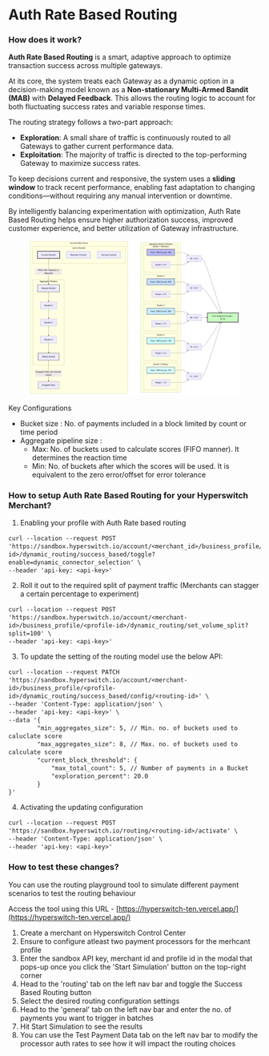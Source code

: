 # Auth Rate Based Routing

### How does it work?

**Auth Rate Based Routing** is a smart, adaptive approach to optimize transaction success across multiple gateways.&#x20;

At its core, the system treats each Gateway as a dynamic option in a decision-making model known as a **Non-stationary Multi-Armed Bandit (MAB)** with **Delayed Feedback**. This allows the routing logic to account for both fluctuating success rates and variable response times.

The routing strategy follows a two-part approach:

* **Exploration**: A small share of traffic is continuously routed to all Gateways to gather current performance data.
* **Exploitation**: The majority of traffic is directed to the top-performing Gateway to maximize success rates.

To keep decisions current and responsive, the system uses a **sliding window** to track recent performance, enabling fast adaptation to changing conditions—without requiring any manual intervention or downtime.

By intelligently balancing experimentation with optimization, Auth Rate Based Routing helps ensure higher authorization success, improved customer experience, and better utilization of Gateway infrastructure.

<figure><img src="../../../.gitbook/assets/image (160).png" alt=""><figcaption></figcaption></figure>

Key Configurations

* Bucket size : No. of payments included in a block limited by count or time period
* Aggregate pipeline size :&#x20;
  * Max: No. of buckets used to calculate scores (FIFO manner). It determines the reaction time&#x20;
  * Min: No. of buckets after which the scores will be used. It is equivalent to the zero error/offset for error tolerance

### How to setup Auth Rate Based Routing for your Hyperswitch Merchant?

1. Enabling your profile with Auth Rate based routing

```
curl --location --request POST 'https://sandbox.hyperswitch.io/account/<merchant_id>/business_profile/<profile-id>/dynamic_routing/success_based/toggle?enable=dynamic_connector_selection' \
--header 'api-key: <api-key>'
```

2. Roll it out to the required split of payment traffic (Merchants can stagger a certain percentage to experiment)

```
curl --location --request POST 'https://sandbox.hyperswitch.io/account/<merchant-id>/business_profile/<profile-id>/dynamic_routing/set_volume_split?split=100' \
--header 'api-key: <api-key>'
```

3. To update the setting of the routing model use the below API:

```
curl --location --request PATCH 'https://sandbox.hyperswitch.io/account/<merchant-id>/business_profile/<profile-id>/dynamic_routing/success_based/config/<routing-id>' \
--header 'Content-Type: application/json' \
--header 'api-key: <api-key>' \
--data '{
        "min_aggregates_size": 5, // Min. no. of buckets used to caluclate score
        "max_aggregates_size": 8, // Max. no. of buckets used to calculate score
        "current_block_threshold": {
            "max_total_count": 5, // Number of payments in a Bucket 
            "exploration_percent": 20.0 
        }
}'
```

4. Activating the updating configuration

```
curl --location --request POST 'https://sandbox.hyperswitch.io/routing/<routing-id>/activate' \
--header 'Content-Type: application/json' \
--header 'api-key: <api-key>'
```

### How to test these changes?

You can use the routing playground tool to simulate different payment scenarios to test the routing behaviour

Access the tool using this URL - [https://hyperswitch-ten.vercel.app/](https://hyperswitch-ten.vercel.app/)

1. Create a merchant on Hyperswitch Control Center
2. Ensure to configure atleast two payment processors for the merhcant profile
3. Enter the sandbox API key, merchant id and profile id in the modal that pops-up once you click the 'Start Simulation' button on the top-right corner
4. Head to the 'routing' tab on the left nav bar and toggle the Success Based Routing button
5. Select the desired routing configuration settings
6. Head to the 'general' tab on the left nav bar and enter the no. of payments you want to trigger in batches
7. Hit Start Simulation to see the results
8. You can use the Test Payment Data tab on the left nav bar to modify the processor auth rates to see how it will impact the routing choices
